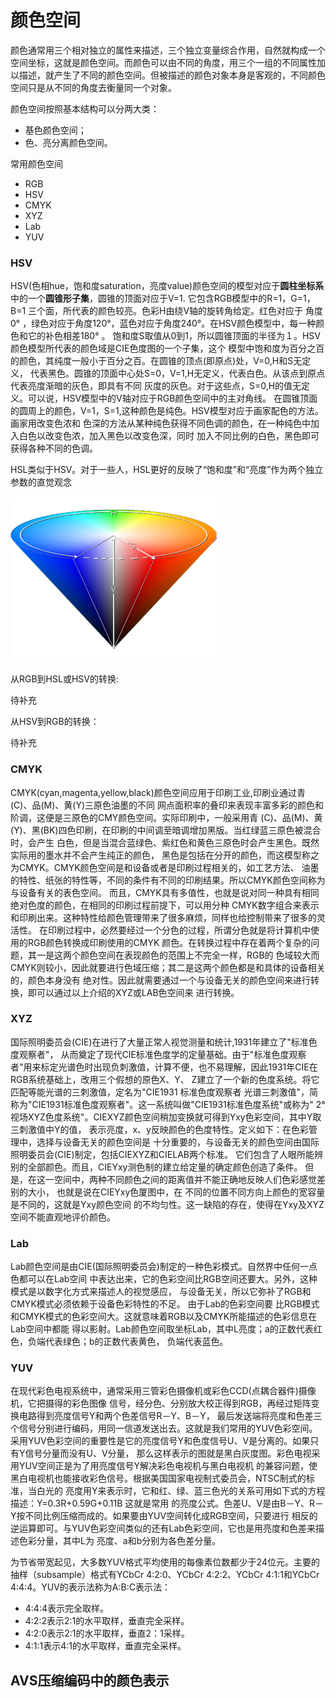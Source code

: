 # 颜色空间

颜色通常用三个相对独立的属性来描述，三个独立变量综合作用，自然就构成一个空间坐标，这就是颜色空间。而颜色可以由不同的角度，用三个一组的不同属性加以描述，就产生了不同的颜色空间。但被描述的颜色对象本身是客观的，不同颜色空间只是从不同的角度去衡量同一个对象。

颜色空间按照基本结构可以分两大类：

- 基色颜色空间；
- 色、亮分离颜色空间。

常用颜色空间

- RGB
- HSV
- CMYK
- XYZ
- Lab
- YUV


### HSV

HSV(色相hue，饱和度saturation，亮度value)颜色空间的模型对应于**圆柱坐标系**中的一个**圆锥形子集**，圆锥的顶面对应于V=1. 它包含RGB模型中的R=1，G=1，B=1 三个面，所代表的颜色较亮。色彩H由绕V轴的旋转角给定。红色对应于 角度0° ，绿色对应于角度120°，蓝色对应于角度240°。在HSV颜色模型中，每一种颜色和它的补色相差180° 。 饱和度S取值从0到1，所以圆锥顶面的半径为１。HSV颜色模型所代表的颜色域是CIE色度图的一个子集，这个 模型中饱和度为百分之百的颜色，其纯度一般小于百分之百。在圆锥的顶点(即原点)处，V=0,H和S无定义， 代表黑色。圆锥的顶面中心处S=0，V=1,H无定义，代表白色。从该点到原点代表亮度渐暗的灰色，即具有不同 灰度的灰色。对于这些点，S=0,H的值无定义。可以说，HSV模型中的V轴对应于RGB颜色空间中的主对角线。 在圆锥顶面的圆周上的颜色，V=1，S=1,这种颜色是纯色。HSV模型对应于画家配色的方法。画家用改变色浓和 色深的方法从某种纯色获得不同色调的颜色，在一种纯色中加入白色以改变色浓，加入黑色以改变色深，同时 加入不同比例的白色，黑色即可获得各种不同的色调。

HSL类似于HSV。对于一些人，HSL更好的反映了“饱和度”和“亮度”作为两个独立参数的直觉观念

![](../pic/330px-HSV_cone.png)

从RGB到HSL或HSV的转换:

待补充

从HSV到RGB的转换：

待补充



### CMYK

CMYK(cyan,magenta,yellow,black)颜色空间应用于印刷工业,印刷业通过青(C)、品(M)、黄(Y)三原色油墨的不同 网点面积率的叠印来表现丰富多彩的颜色和阶调，这便是三原色的CMY颜色空间。实际印刷中，一般采用青 (C)、品(M)、黄(Y)、黑(BK)四色印刷，在印刷的中间调至暗调增加黑版。当红绿蓝三原色被混合时，会产生 白色，但是当混合蓝绿色、紫红色和黄色三原色时会产生黑色。既然实际用的墨水并不会产生纯正的颜色， 黑色是包括在分开的颜色，而这模型称之为CMYK。CMYK颜色空间是和设备或者是印刷过程相关的，如工艺方法、 油墨的特性、纸张的特性等，不同的条件有不同的印刷结果。所以CMYK颜色空间称为与设备有关的表色空间。 而且，CMYK具有多值性，也就是说对同一种具有相同绝对色度的颜色，在相同的印刷过程前提下，可以用分种 CMYK数字组合来表示和印刷出来。这种特性给颜色管理带来了很多麻烦，同样也给控制带来了很多的灵活性。 在印刷过程中，必然要经过一个分色的过程，所谓分色就是将计算机中使 用的RGB颜色转换成印刷使用的CMYK 颜色。在转换过程中存在着两个复杂的问题，其一是这两个颜色空间在表现颜色的范围上不完全一样，RGB的 色域较大而CMYK则较小，因此就要进行色域压缩；其二是这两个颜色都是和具体的设备相关的，颜色本身没有 绝对性。因此就需要通过一个与设备无关的颜色空间来进行转换，即可以通过以上介绍的XYZ或LAB色空间来 进行转换。



### XYZ

国际照明委员会(CIE)在进行了大量正常人视觉测量和统计,1931年建立了"标准色度观察者"， 从而奠定了现代CIE标准色度学的定量基础。由于"标准色度观察者"用来标定光谱色时出现负刺激值，计算不便，也不易理解，因此1931年CIE在RGB系统基础上，改用三个假想的原色X、Y、 Z建立了一个新的色度系统。将它匹配等能光谱的三刺激值，定名为"CIE1931 标准色度观察者 光谱三刺激值"，简称为"CIE1931标准色度观察者"。这一系统叫做"CIE1931标准色度系统"或称为" 2° 视场XYZ色度系统"。CIEXYZ颜色空间稍加变换就可得到Yxy色彩空间，其中Y取三刺激值中Y的值， 表示亮度，x、y反映颜色的色度特性。定义如下：在色彩管理中，选择与设备无关的颜色空间是 十分重要的，与设备无关的颜色空间由国际照明委员会(CIE)制定，包括CIEXYZ和CIELAB两个标准。 它们包含了人眼所能辨别的全部颜色。而且，CIEYxy测色制的建立给定量的确定颜色创造了条件。 但是，在这一空间中，两种不同颜色之间的距离值并不能正确地反映人们色彩感觉差别的大小， 也就是说在CIEYxy色厦图中，在 不同的位置不同方向上颜色的宽容量是不同的，这就是Yxy颜色空间 的不均匀性。这一缺陷的存在，使得在Yxy及XYZ空间不能直观地评价颜色。



### Lab

Lab颜色空间是由CIE(国际照明委员会)制定的一种色彩模式。自然界中任何一点色都可以在Lab空间 中表达出来，它的色彩空间比RGB空间还要大。另外，这种模式是以数字化方式来描述人的视觉感应， 与设备无关，所以它弥补了RGB和CMYK模式必须依赖于设备色彩特性的不足。 由于Lab的色彩空间要 比RGB模式和CMYK模式的色彩空间大。这就意味着RGB以及CMYK所能描述的色彩信息在Lab空间中都能 得以影射。Lab颜色空间取坐标Lab，其中L亮度；a的正数代表红色，负端代表绿色；b的正数代表黄色， 负端代表蓝色。



### YUV

在现代彩色电视系统中，通常采用三管彩色摄像机或彩色CCD(点耦合器件)摄像机，它把摄得的彩色图像 信号，经分色、分别放大校正得到RGB，再经过矩阵变换电路得到亮度信号Y和两个色差信号R－Y、B－Y， 最后发送端将亮度和色差三个信号分别进行编码，用同一信道发送出去。这就是我们常用的YUV色彩空间。 采用YUV色彩空间的重要性是它的亮度信号Y和色度信号U、V是分离的。如果只有Y信号分量而没有U、V分量， 那么这样表示的图就是黑白灰度图。彩色电视采用YUV空间正是为了用亮度信号Y解决彩色电视机与黑白电视机 的兼容问题，使黑白电视机也能接收彩色信号。根据美国国家电视制式委员会，NTSC制式的标准，当白光的 亮度用Y来表示时，它和红、绿、蓝三色光的关系可用如下式的方程描述：Y=0.3R+0.59G+0.11B 这就是常用 的亮度公式。色差U、V是由B－Y、R－Y按不同比例压缩而成的。如果要由YUV空间转化成RGB空间，只要进行 相反的逆运算即可。与YUV色彩空间类似的还有Lab色彩空间，它也是用亮度和色差来描述色彩分量，其中L为 亮度、a和b分别为各色差分量。

为节省带宽起见，大多数YUV格式平均使用的每像素位数都少于24位元。主要的抽样（subsample）格式有YCbCr 4:2:0、YCbCr 4:2:2、YCbCr 4:1:1和YCbCr 4:4:4。YUV的表示法称为A:B:C表示法：

- 4:4:4表示完全取样。
- 4:2:2表示2:1的水平取样，垂直完全采样。
- 4:2:0表示2:1的水平取样，垂直2：1采样。
- 4:1:1表示4:1的水平取样，垂直完全采样。



## AVS压缩编码中的颜色表示

